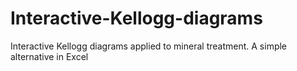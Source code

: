 # Interactive-Kellogg-diagrams
Interactive Kellogg diagrams applied to mineral treatment. A simple alternative in Excel
